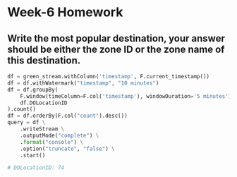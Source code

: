 # Week-6 Homework
## Write the most popular destination, your answer should be either the zone ID or the zone name of this destination.
```Python
df = green_stream.withColumn('timestamp', F.current_timestamp())
df = df.withWatermark("timestamp", "10 minutes")
df = df.groupBy(
    F.window(timeColumn=F.col('timestamp'), windowDuration='5 minutes'),
    df.DOLocationID
).count()
df = df.orderBy(F.col("count").desc())
query = df \
    .writeStream \
    .outputMode("complete") \
    .format("console") \
    .option("truncate", "false") \
    .start()

# DOLocationID: 74
```
